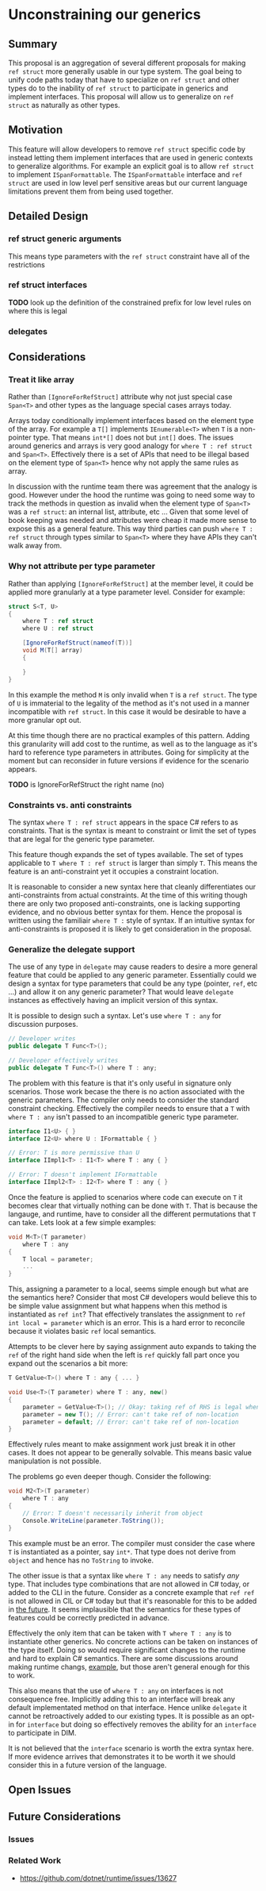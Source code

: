 Unconstraining our generics
=====

## Summary
This proposal is an aggregation of several different proposals for making `ref struct` more generally usable in our type system. The goal being to unify code paths today that have to specialize on `ref struct` and other types do to the inability of `ref struct` to participate in generics and implement interfaces. This proposal will allow us to generalize on `ref struct` as naturally as other types. 

## Motivation
This feature will allow developers to remove `ref struct` specific code by instead letting them implement interfaces that are used in generic contexts to generalize algorithms. For example an explicit goal is to allow `ref struct` to implement `ISpanFormattable`. The `ISpanFormattable` interface and `ref struct` are used in low level perf sensitive areas but our current language limitations prevent them from being used together.

## Detailed Design 

### ref struct generic arguments

This means type parameters with the `ref struct` constraint have all of the restrictions 

### ref struct interfaces

**TODO** look up the definition of the constrained prefix for low level rules on where this is legal

### delegates

## Considerations

### Treat it like array
Rather than `[IgnoreForRefStruct]` attribute why not just special case `Span<T>` and other types as the language special cases arrays today. 

Arrays today conditionally implement interfaces based on the element type of the array. For example a `T[]` implements `IEnumerable<T>` when `T` is a non-pointer type. That means `int*[]` does not but `int[]` does. The issues around generics and arrays is very good analogy for `where T : ref struct` and `Span<T>`. Effectively there is a set of APIs that need to be illegal based on the element type of `Span<T>` hence why not apply the same rules as array.

In discussion with the runtime team there was agreement that the analogy is good. However under the hood the runtime was going to need some way to track the methods in question as invalid when the element type of `Span<T>` was a `ref struct`: an internal list, attribute, etc ... Given that some level of book keeping was needed and attributes were cheap it made more sense to expose this as a general feature. This way third parties can push `where T : ref struct` through types similar to `Span<T>` where they have APIs they can't walk away from.

### Why not attribute per type parameter
Rather than applying `[IgnoreForRefStruct]` at the member level, it could be applied more granularly at a type parameter level. Consider for example: 

```c#
struct S<T, U> 
{
    where T : ref struct
    where U : ref struct 

    [IgnoreForRefStruct(nameof(T))]
    void M(T[] array)
    {

    }
}
```

In this example the method `M` is only invalid when `T` is a `ref struct`. The type of `U` is immaterial to the legality of the method as it's not used in a manner incompatible with `ref struct`. In this case it would be desirable to have a more granular opt out. 

At this time though there are no practical examples of this pattern. Adding this granularity will add cost to the runtime, as well as to the language as it's hard to reference type parameters in attributes. Going for simplicity at the moment but can reconsider in future versions if evidence for the scenario appears.

**TODO** is IgnoreForRefStruct the right name (no)

### Constraints vs. anti constraints
The syntax `where T : ref struct` appears in the space C# refers to as constraints. That is the syntax is meant to constraint or limit the set of types that are legal for the generic type parameter.

This feature though expands the set of types available. The set of types applicable to `T where T : ref struct` is larger than simply `T`. This means the feature is an anti-constraint yet it occupies a constraint location. 

It is reasonable to consider a new syntax here that cleanly differentiates our anti-constraints from actual constraints. At the time of this writing though there are only two proposed anti-constraints, one is lacking supporting evidence, and no obvious better syntax for them. Hence the proposal is written using the familiair `where T :` style of syntax. If an intuitive syntax for anti-constraints is proposed it is likely to get consideration in the proposal.

### Generalize the delegate support
The use of any type in `delegate` may cause readers to desire a more general feature that could be applied to any generic parameter. Essentially could we design a syntax for type parameters that could be any type (pointer, `ref`, etc ...) and allow it on any generic parameter? That would leave `delegate` instances as effectively having an implicit version of this syntax.

It is possible to design such a syntax. Let's use `where T : any` for discussion purposes.

```c#
// Developer writes
public delegate T Func<T>();

// Developer effectively writes
public delegate T Func<T>() where T : any;
```

The problem with this feature is that it's only useful in signature only scenarios. Those work becase the there is no action associated with the generic parameters. The compiler only needs to consider the standard constraint checking. Effectively the compiler needs to ensure that a `T` with `where T : any` isn't passed to an incompatible generic type parameter.

```c#
interface I1<U> { }
interface I2<U> where U : IFormattable { }

// Error: T is more permissive than U
interface IImpl1<T> : I1<T> where T : any { }

// Error: T doesn't implement IFormattable
interface IImpl2<T> : I2<T> where T : any { }
```

Once the feature is applied to scenarios where code can execute on `T` it becomes clear that virtually nothing can be done with `T`. That is because the langauge, and runtime, have to consider all the different permutations that `T` can take. Lets look at a few simple examples: 

```c#
void M<T>(T parameter)
    where T : any
{
    T local = parameter;
    ...
}
```

This, assigning a parameter to a local, seems simple enough but what are the semantics here? Consider that most C# developers would believe this to be simple value assignment but what happens when this method is instantiated as `ref int`? That effectively translates the assignment to `ref int local = parameter` which is an error. This is a hard error to reconcile because it violates basic `ref` local semantics. 

Attempts to be clever here by saying assignment auto expands to taking the `ref` of the right hand side when the left is `ref` quickly fall part once you expand out the scenarios a bit more: 

```c# 
T GetValue<T>() where T : any { ... }

void Use<T>(T parameter) where T : any, new()
{
    parameter = GetValue<T>(); // Okay: taking ref of RHS is legal when T is ref 
    parameter = new T(); // Error: can't take ref of non-location
    parameter = default; // Error: can't take ref of non-location
}
```

Effectively rules meant to make assignment work just break it in other cases. It does not appear to be generally solvable. This means basic value manipulation is not possible.

The problems go even deeper though. Consider the following:

```c#
void M2<T>(T parameter)
    where T : any
{
    // Error: T doesn't necessarily inherit from object
    Console.WriteLine(parameter.ToString());
}
```

This example must be an error. The compiler must consider the case where `T` is instantiated as a pointer, say `int*`. That type does not derive from `object` and hence has no `ToString` to invoke.

The other issue is that a syntax like `where T : any` needs to satisfy *any* type. That includes type combinations that are not allowed in C# today, or added to the CLI in the future. Consider as a concrete example that `ref ref` is not allowed in CIL or C# today but that it's reasonable for this to be added in [the future](https://github.com/dotnet/runtime/pull/63659#discussion_r784986222). It seems implausible that the semantics for these types of features could be correctly predicted in advance.

Effectively the only item that can be taken with `T where T : any` is to instantiate other generics. No concrete actions can be taken on instances of the type itself. Doing so would require significant changes to the runtime and hard to explain C# semantics. There are some discussions around making runtime changs, [example](https://github.com/dotnet/runtime/issues/13627), but those aren't general enough for this to work.

This also means that the use of `where T : any` on interfaces is not consequence free. Implicitly adding this to an interface will break any default implementated method on that interface. Hence unlike `delegate` it cannot be retroactively added to our existing types. It is possible as an opt-in for `interface` but doing so effectively removes the ability for an `interface` to participate in DIM. 

It is not believed that the `interface` scenario is worth the extra syntax here. If more evidence arrives that demonstrates it to be worth it we should consider this in a future version of the language.

## Open Issues

## Future Considerations

### Issues

### Related Work

- https://github.com/dotnet/runtime/issues/13627
